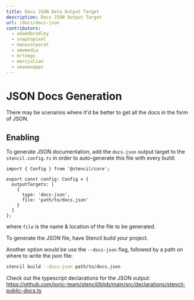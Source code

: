 ```yaml
---
title: Docs JSON Data Output Target
description: Docs JSON Output Target
url: /docs/docs-json
contributors:
  - adamdbradley
  - snaptopixel
  - manucorporat
  - amwmedia
  - mrtnmgs
  - marcjulian
  - seanwuapps
---
```


# JSON Docs Generation

There may be scenarios where it'd be better to get all the docs in the form of JSON.

## Enabling

To generate JSON documentation, add the `docs-json` output target to the `stencil.config.ts` in order to auto-generate this file with every build:

```tsx
import { Config } from '@stencil/core';

export const config: Config = {
  outputTargets: [
    {
      type: 'docs-json',
      file: 'path/to/docs.json'
    }
  ]
};
```
where `file` is the name & location of the file to be generated.

To generate the JSON file, have Stencil build your project.

Another option would be use the `--docs-json` flag, followed by a path on where to write the json file:

```bash
stencil build --docs-json path/to/docs.json
```

Check out the typescript declarations for the JSON output: https://github.com/ionic-team/stencil/blob/main/src/declarations/stencil-public-docs.ts
